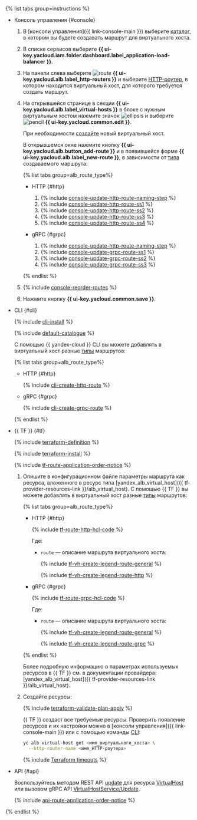 {% list tabs group=instructions %}

- Консоль управления {#console}

  1. В [консоли управления]({{ link-console-main }}) выберите [каталог](../../../resource-manager/concepts/resources-hierarchy.md#folder), в котором вы будете создавать маршрут для виртуального хоста.
  1. В списке сервисов выберите **{{ ui-key.yacloud.iam.folder.dashboard.label_application-load-balancer }}**.
  1. На панели слева выберите ![route](../../../_assets/console-icons/route.svg) **{{ ui-key.yacloud.alb.label_http-routers }}** и выберите [HTTP-роутер](../../../application-load-balancer/concepts/http-router.md), в котором находится виртуальный хост, для которого требуется создать маршрут.
  1. На открывшейся странице в секции **{{ ui-key.yacloud.alb.label_virtual-hosts }}** в блоке с нужным виртуальным хостом нажмите значок ![ellipsis](../../../_assets/console-icons/ellipsis.svg) и выберите ![pencil](../../../_assets/console-icons/pencil.svg) **{{ ui-key.yacloud.common.edit }}**.
  
      При необходимости [создайте](../../../application-load-balancer/operations/manage-virtual-hosts.md#create-vh) новый виртуальный хост.
  
      В открывшемся окне нажмите кнопку **{{ ui-key.yacloud.alb.button_add-route }}** и в появившейся форме **{{ ui-key.yacloud.alb.label_new-route }}**, в зависимости от [типа](../../../application-load-balancer/concepts/http-router.md#routes-types) создаваемого маршрута:

      {% list tabs group=alb_route_type%}

      - HTTP {#http}

        1. {% include [console-update-http-route-naming-step](./console-update-http-route-naming-step.md) %}
        1. {% include [console-update-http-route-ss1](./console-update-http-route-ss1.md) %}
        1. {% include [console-update-http-route-ss2](./console-update-http-route-ss2.md) %}
        1. {% include [console-update-http-route-ss3](./console-update-http-route-ss3.md) %}
        1. {% include [console-update-http-route-ss4](./console-update-http-route-ss4.md) %}

      - gRPC {#grpc}

        1. {% include [console-update-http-route-naming-step](./console-update-http-route-naming-step.md) %}
        1. {% include [console-update-grpc-route-ss1](./console-update-grpc-route-ss1.md) %}
        1. {% include [console-update-grpc-route-ss2](./console-update-grpc-route-ss2.md) %}
        1. {% include [console-update-grpc-route-ss3](./console-update-grpc-route-ss3.md) %}

      {% endlist %}

  1. {% include [console-reorder-routes](./console-reorder-routes.md) %}
  1. Нажмите кнопку **{{ ui-key.yacloud.common.save }}**.

- CLI {#cli}

  {% include [cli-install](../../cli-install.md) %}

  {% include [default-catalogue](../../default-catalogue.md) %}

  С помощью {{ yandex-cloud }} CLI вы можете добавлять в виртуальный хост разные [типы](../../../application-load-balancer/concepts/http-router.md#routes-types) маршрутов:

  {% list tabs group=alb_route_type%}

  - HTTP {#http}

    {% include [cli-create-http-route](./cli-create-http-route.md) %}

  - gRPC {#grpc}

    {% include [cli-create-grpc-route](./cli-create-grpc-route.md) %}

  {% endlist %}

- {{ TF }} {#tf}

  {% include [terraform-definition](../../../_tutorials/_tutorials_includes/terraform-definition.md) %}

  {% include [terraform-install](../../terraform-install.md) %}

  {% include [tf-route-application-order-notice](./tf-route-application-order-notice.md) %}

  1. Опишите в конфигурационном файле параметры маршрута как ресурса, вложенного в ресурс типа [yandex_alb_virtual_host]({{ tf-provider-resources-link }}/alb_virtual_host). С помощью {{ TF }} вы можете добавлять в виртуальный хост разные [типы](../../../application-load-balancer/concepts/http-router.md#routes-types) маршрутов:

      {% list tabs group=alb_route_type%}

      - HTTP {#http}

        {% include [tf-route-http-hcl-code](./tf-route-http-hcl-code.md) %}

        Где:

        * `route` — описание маршрута виртуального хоста:

            {% include [tf-vh-create-legend-route-general](./tf-vh-create-legend-route-general.md) %}

            {% include [tf-vh-create-legend-route-http](./tf-vh-create-legend-route-http.md) %}

      - gRPC {#grpc}

        {% include [tf-route-grpc-hcl-code](./tf-route-grpc-hcl-code.md) %}

        Где:

        * `route` — описание маршрута виртуального хоста:

            {% include [tf-vh-create-legend-route-general](./tf-vh-create-legend-route-general.md) %}

            {% include [tf-vh-create-legend-route-grpc](./tf-vh-create-legend-route-grpc.md) %}

      {% endlist %}

      Более подробную информацию о параметрах используемых ресурсов в {{ TF }} см. в документации провайдера: [yandex_alb_virtual_host]({{ tf-provider-resources-link }}/alb_virtual_host).
  1. Создайте ресурсы:

      {% include [terraform-validate-plan-apply](../../../_tutorials/_tutorials_includes/terraform-validate-plan-apply.md) %}
      
      {{ TF }} создаст все требуемые ресурсы. Проверить появление ресурсов и их настройки можно в [консоли управления]({{ link-console-main }}) или с помощью команды [CLI](../../../cli/index.yaml):

      ```bash
      yc alb virtual-host get <имя_виртуального_хоста> \
        --http-router-name <имя_HTTP-роутера>
      ```

      {% include [Terraform timeouts](../terraform-timeout-router-and-host.md) %}

- API {#api}

  Воспользуйтесь методом REST API [update](../../../application-load-balancer/api-ref/VirtualHost/update.md) для ресурса [VirtualHost](../../../application-load-balancer/api-ref/VirtualHost/index.md) или вызовом gRPC API [VirtualHostService/Update](../../../application-load-balancer/api-ref/grpc/VirtualHost/update.md).

  {% include [api-route-application-order-notice](./api-route-application-order-notice.md) %}

{% endlist %}